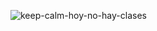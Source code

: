 
![keep-calm-hoy-no-hay-clases](https://github.com/CodeSystem2022/InfinityCode-4to-Semestre/assets/103860123/b42a4648-0e56-40f9-9ce7-9960afb01b02)
